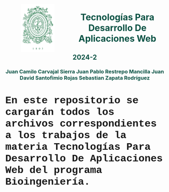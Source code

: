 <p><img alt="udeA logo" height="150px" src="https://github.com/freddyduitama/images/blob/master/logo.png?raw=true" align="left" hspace="50px" vspace="0px" style="width:107px;height:152px;"></p>
<h1><font color='0B5345'> <center>
Tecnologías Para Desarrollo De Aplicaciones Web</center></font></h1>
<h2><font color='0B5345'> <center>
2024-2</center></font></h2>
<h3><font color='0B5345'> <center>
Juan Camilo Carvajal Sierra
Juan Pablo Restrepo Mancilla
Juan David Santofimio Rojas
Sebastian Zapata Rodríguez </center></font></h3>
<font  face="Courier New" size="3">
<p1><center> </center></p1>

# En este repositorio se cargarán todos los archivos correspondientes a los trabajos de la materia Tecnologías Para Desarrollo De Aplicaciones Web del programa Bioingeniería.